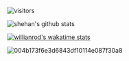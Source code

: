 ![visitors](https://visitor-badge.glitch.me/badge?page_id=shehan82)

![shehan's github stats](https://github-readme-stats.vercel.app/api?username=shehan82&show_icons=true&theme=dracula)

[![willianrod's wakatime stats](https://github-readme-stats.vercel.app/api/wakatime?username=shehan82)](https://github.com/anuraghazra/github-readme-stats)



  ![004b173f6e3d6843df10114e087f30a8](https://user-images.githubusercontent.com/55059232/97798712-889dc580-1c4e-11eb-93c3-42a57d717799.gif) 
  
  <!--START_SECTION:waka-->
<!--END_SECTION:waka-->










